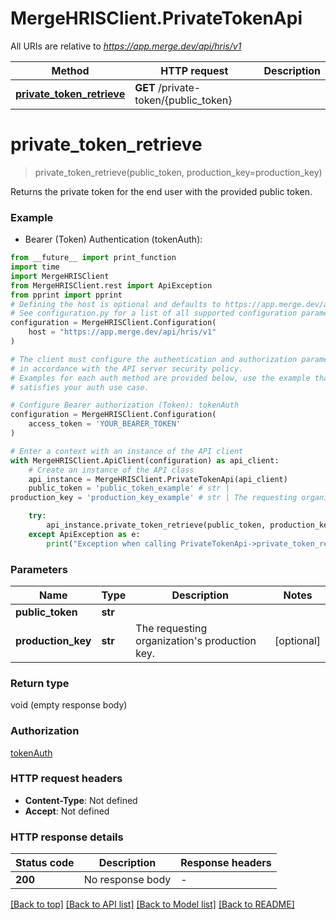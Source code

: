 # MergeHRISClient.PrivateTokenApi

All URIs are relative to *https://app.merge.dev/api/hris/v1*

Method | HTTP request | Description
------------- | ------------- | -------------
[**private_token_retrieve**](PrivateTokenApi.md#private_token_retrieve) | **GET** /private-token/{public_token} | 


# **private_token_retrieve**
> private_token_retrieve(public_token, production_key=production_key)



Returns the private token for the end user with the provided public token.

### Example

* Bearer (Token) Authentication (tokenAuth):
```python
from __future__ import print_function
import time
import MergeHRISClient
from MergeHRISClient.rest import ApiException
from pprint import pprint
# Defining the host is optional and defaults to https://app.merge.dev/api/hris/v1
# See configuration.py for a list of all supported configuration parameters.
configuration = MergeHRISClient.Configuration(
    host = "https://app.merge.dev/api/hris/v1"
)

# The client must configure the authentication and authorization parameters
# in accordance with the API server security policy.
# Examples for each auth method are provided below, use the example that
# satisfies your auth use case.

# Configure Bearer authorization (Token): tokenAuth
configuration = MergeHRISClient.Configuration(
    access_token = 'YOUR_BEARER_TOKEN'
)

# Enter a context with an instance of the API client
with MergeHRISClient.ApiClient(configuration) as api_client:
    # Create an instance of the API class
    api_instance = MergeHRISClient.PrivateTokenApi(api_client)
    public_token = 'public_token_example' # str | 
production_key = 'production_key_example' # str | The requesting organization's production key. (optional)

    try:
        api_instance.private_token_retrieve(public_token, production_key=production_key)
    except ApiException as e:
        print("Exception when calling PrivateTokenApi->private_token_retrieve: %s\n" % e)
```

### Parameters

Name | Type | Description  | Notes
------------- | ------------- | ------------- | -------------
 **public_token** | **str**|  | 
 **production_key** | **str**| The requesting organization&#39;s production key. | [optional] 

### Return type

void (empty response body)

### Authorization

[tokenAuth](../README.md#tokenAuth)

### HTTP request headers

 - **Content-Type**: Not defined
 - **Accept**: Not defined

### HTTP response details
| Status code | Description | Response headers |
|-------------|-------------|------------------|
**200** | No response body |  -  |

[[Back to top]](#) [[Back to API list]](../README.md#documentation-for-api-endpoints) [[Back to Model list]](../README.md#documentation-for-models) [[Back to README]](../README.md)

